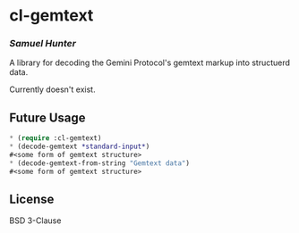 # cl-gemtext
### _Samuel Hunter_

A library for decoding the Gemini Protocol's gemtext markup into
structuerd data.

Currently doesn't exist.

## Future Usage

```lisp
* (require :cl-gemtext)
* (decode-gemtext *standard-input*)
#<some form of gemtext structure>
* (decode-gemtext-from-string "Gemtext data")
#<some form of gemtext structure>
```

## License

BSD 3-Clause


